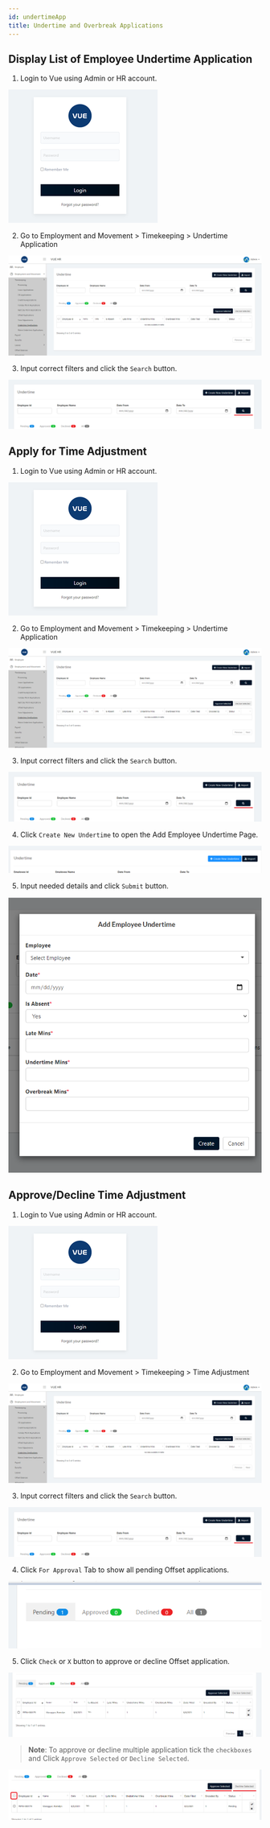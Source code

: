 ```yaml
---
id: undertimeApp
title: Undertime and Overbreak Applications
---
```


## Display List of Employee Undertime Application
1. Login to Vue using Admin or HR account. 

![alt-text](assets/Picture2.png)

2. Go to Employment and Movement > Timekeeping > Undertime Application

![alt-text](assets/undertime/1.png)

3. Input correct filters and click the `Search` button.

![alt-text](assets/undertime/2.png)

## Apply for Time Adjustment
1. Login to Vue using Admin or HR account. 

![alt-text](assets/Picture2.png)

2. Go to Employment and Movement > Timekeeping > Undertime Application

![alt-text](assets/undertime/1.png)

3. Input correct filters and click the `Search` button.

![alt-text](assets/undertime/2.png)

4. Click `Create New Undertime` to open the Add Employee Undertime Page.

![alt-text](assets/undertime/3.png)

5. Input needed details and click `Submit` button.

![alt-text](assets/undertime/4.png)

## Approve/Decline Time Adjustment

1. Login to Vue using Admin or HR account. 

![alt-text](assets/Picture2.png)

2. Go to Employment and Movement > Timekeeping > Time Adjustment

![alt-text](assets/undertime/1.png)

3. Input correct filters and click the `Search` button.

![alt-text](assets/undertime/2.png)

4. Click `For Approval` Tab to show all pending Offset applications.

![alt-text](assets/undertime/6.png)

5. Click `Check` or `X` button to approve or decline Offset application.

![alt-text](assets/undertime/5.png)


> **Note**: To approve or decline multiple application tick the `checkboxes` and Click `Approve Selected` or `Decline Selected`.

![alt-text](assets/undertime/7.png)